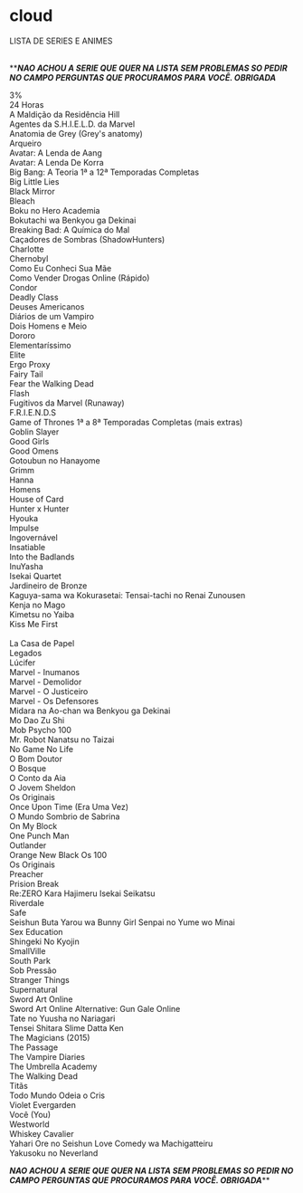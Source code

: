 # cloud
LISTA DE SERIES E ANIMES </br></br>

***********NAO ACHOU A SERIE QUE QUER NA LISTA SEM PROBLEMAS SO PEDIR NO CAMPO PERGUNTAS QUE PROCURAMOS PARA VOCÊ. OBRIGADA*********

3%</br>
24 Horas</br>
A Maldição da Residência Hill</br>
Agentes da S.H.I.E.L.D. da Marvel</br>
Anatomia de Grey (Grey's anatomy)</br>
Arqueiro</br>
Avatar: A Lenda de Aang</br>
Avatar: A Lenda De Korra</br>
Big Bang: A Teoria 1ª a 12ª Temporadas Completas </br>
Big Little Lies</br>
Black Mirror</br>
Bleach</br>
Boku no Hero Academia</br>
Bokutachi wa Benkyou ga Dekinai</br>
Breaking Bad: A Química do Mal</br>
Caçadores de Sombras (ShadowHunters) </br>
Charlotte</br>
Chernobyl</br>
Como Eu Conheci Sua Mãe</br>
Como Vender Drogas Online (Rápido)</br>
Condor</br>
Deadly Class</br>
Deuses Americanos</br>
Diários de um Vampiro</br>
Dois Homens e Meio</br>
Dororo</br>
Elementaríssimo</br>
Elite</br>
Ergo Proxy</br>
Fairy Tail</br>
Fear the Walking Dead</br>
Flash</br>
Fugitivos da Marvel (Runaway)</br>
F.R.I.E.N.D.S</br>
Game of Thrones 1ª a 8ª Temporadas Completas (mais extras)</br>
Goblin Slayer</br>
Good Girls</br>
Good Omens</br>
Gotoubun no Hanayome</br>
Grimm</br>
Hanna</br>
Homens</br>
House of Card </br>
Hunter x Hunter</br>
Hyouka</br>
Impulse</br>
Ingovernável</br>
Insatiable</br>
Into the Badlands</br>
InuYasha</br>
Isekai Quartet</br>
Jardineiro de Bronze</br>
Kaguya-sama wa Kokurasetai: Tensai-tachi no Renai Zunousen</br>
Kenja no Mago</br>
Kimetsu no Yaiba</br>
Kiss Me First </br> </br>
La Casa de Papel </br>
Legados</br>
Lúcifer</br>
Marvel - Inumanos</br>
Marvel - Demolidor</br>
Marvel - O Justiceiro</br>
Marvel - Os Defensores</br>
Midara na Ao-chan wa Benkyou ga Dekinai</br>
Mo Dao Zu Shi</br>
Mob Psycho 100</br>
Mr. Robot
Nanatsu no Taizai</br>
No Game No Life</br>
O Bom Doutor</br>
O Bosque</br>
O Conto da Aia</br>
O Jovem Sheldon</br>
Os Originais </br>
Once Upon Time (Era Uma Vez)</br>
O Mundo Sombrio de Sabrina</br>
On My Block</br>
One Punch Man</br>
Outlander <br>
Orange New Black
Os 100</br>
Os Originais</br>
Preacher</br>
Prision Break </br>
Re:ZERO Kara Hajimeru Isekai Seikatsu</br>
Riverdale</br>
Safe</br>
Seishun Buta Yarou wa Bunny Girl Senpai no Yume wo Minai</br>
Sex Education</br>
Shingeki No Kyojin</br>
SmallVille <br>
South Park</br>
Sob Pressão</br>
Stranger Things</br>
Supernatural </br>
Sword Art Online</br>
Sword Art Online Alternative: Gun Gale Online</br>
Tate no Yuusha no Nariagari</br>
Tensei Shitara Slime Datta Ken</br>
The Magicians (2015)</br>
The Passage</br>
The Vampire Diaries</br>
The Umbrella Academy</br>
The Walking Dead</br>
Titãs</br>
Todo Mundo Odeia o Cris</br>
Violet Evergarden</br>
Você (You) </br>
Westworld</br>
Whiskey Cavalier</br>
Yahari Ore no Seishun Love Comedy wa Machigatteiru</br>
Yakusoku no Neverland</br>

*********NAO ACHOU A SERIE QUE QUER NA LISTA SEM PROBLEMAS SO PEDIR NO CAMPO PERGUNTAS QUE PROCURAMOS PARA VOCÊ. OBRIGADA***********
